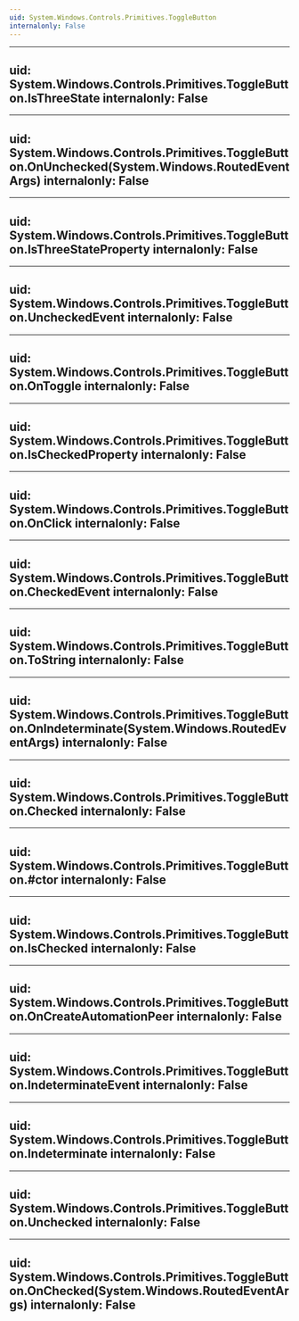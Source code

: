 ```yaml
---
uid: System.Windows.Controls.Primitives.ToggleButton
internalonly: False
---
```


---
uid: System.Windows.Controls.Primitives.ToggleButton.IsThreeState
internalonly: False
---

---
uid: System.Windows.Controls.Primitives.ToggleButton.OnUnchecked(System.Windows.RoutedEventArgs)
internalonly: False
---

---
uid: System.Windows.Controls.Primitives.ToggleButton.IsThreeStateProperty
internalonly: False
---

---
uid: System.Windows.Controls.Primitives.ToggleButton.UncheckedEvent
internalonly: False
---

---
uid: System.Windows.Controls.Primitives.ToggleButton.OnToggle
internalonly: False
---

---
uid: System.Windows.Controls.Primitives.ToggleButton.IsCheckedProperty
internalonly: False
---

---
uid: System.Windows.Controls.Primitives.ToggleButton.OnClick
internalonly: False
---

---
uid: System.Windows.Controls.Primitives.ToggleButton.CheckedEvent
internalonly: False
---

---
uid: System.Windows.Controls.Primitives.ToggleButton.ToString
internalonly: False
---

---
uid: System.Windows.Controls.Primitives.ToggleButton.OnIndeterminate(System.Windows.RoutedEventArgs)
internalonly: False
---

---
uid: System.Windows.Controls.Primitives.ToggleButton.Checked
internalonly: False
---

---
uid: System.Windows.Controls.Primitives.ToggleButton.#ctor
internalonly: False
---

---
uid: System.Windows.Controls.Primitives.ToggleButton.IsChecked
internalonly: False
---

---
uid: System.Windows.Controls.Primitives.ToggleButton.OnCreateAutomationPeer
internalonly: False
---

---
uid: System.Windows.Controls.Primitives.ToggleButton.IndeterminateEvent
internalonly: False
---

---
uid: System.Windows.Controls.Primitives.ToggleButton.Indeterminate
internalonly: False
---

---
uid: System.Windows.Controls.Primitives.ToggleButton.Unchecked
internalonly: False
---

---
uid: System.Windows.Controls.Primitives.ToggleButton.OnChecked(System.Windows.RoutedEventArgs)
internalonly: False
---
